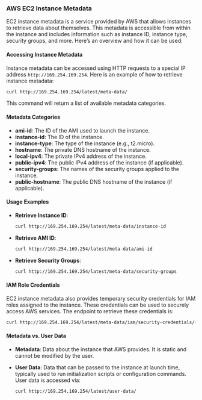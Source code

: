 ### AWS EC2 Instance Metadata

EC2 instance metadata is a service provided by AWS that allows instances to retrieve data about themselves. This metadata is accessible from within the instance and includes information such as instance ID, instance type, security groups, and more. Here’s an overview and how it can be used:

#### Accessing Instance Metadata

Instance metadata can be accessed using HTTP requests to a special IP address `http://169.254.169.254`. Here is an example of how to retrieve instance metadata:

```sh
curl http://169.254.169.254/latest/meta-data/
```

This command will return a list of available metadata categories.

#### Metadata Categories

- **ami-id**: The ID of the AMI used to launch the instance.
- **instance-id**: The ID of the instance.
- **instance-type**: The type of the instance (e.g., t2.micro).
- **hostname**: The private DNS hostname of the instance.
- **local-ipv4**: The private IPv4 address of the instance.
- **public-ipv4**: The public IPv4 address of the instance (if applicable).
- **security-groups**: The names of the security groups applied to the instance.
- **public-hostname**: The public DNS hostname of the instance (if applicable).

#### Usage Examples

- **Retrieve Instance ID**:
  ```sh
  curl http://169.254.169.254/latest/meta-data/instance-id
  ```
  
- **Retrieve AMI ID**:
  ```sh
  curl http://169.254.169.254/latest/meta-data/ami-id
  ```

- **Retrieve Security Groups**:
  ```sh
  curl http://169.254.169.254/latest/meta-data/security-groups
  ```

#### IAM Role Credentials

EC2 instance metadata also provides temporary security credentials for IAM roles assigned to the instance. These credentials can be used to securely access AWS services. The endpoint to retrieve these credentials is:

```sh
curl http://169.254.169.254/latest/meta-data/iam/security-credentials/{role-name}
```

#### Metadata vs. User Data

- **Metadata**: Data about the instance that AWS provides. It is static and cannot be modified by the user.
- **User Data**: Data that can be passed to the instance at launch time, typically used to run initialization scripts or configuration commands. User data is accessed via:

  ```sh
  curl http://169.254.169.254/latest/user-data/
  ```
